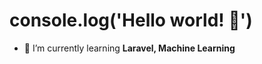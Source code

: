 <h1 align="left">console.log('Hello world! 👋')</h1>

- 🌱 I’m currently learning **Laravel, Machine Learning**

<p align="left">
</p>
